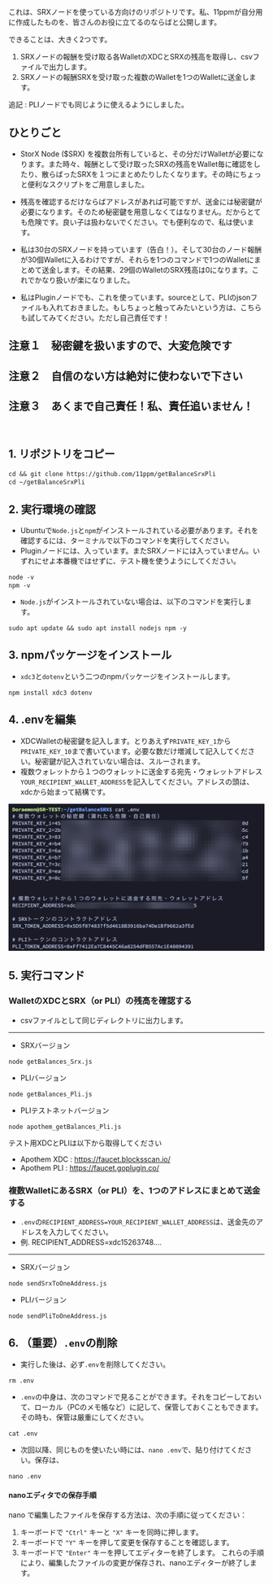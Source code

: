 これは、SRXノードを使っている方向けのリポジトリです。私、11ppmが自分用に作成したものを、皆さんのお役に立てるのならばと公開します。

できることは、大きく2つです。

1. SRXノードの報酬を受け取る各WalletのXDCとSRXの残高を取得し、csvファイルで出力します。
2. SRXノードの報酬SRXを受け取った複数のWalletを1つのWalletに送金します。

追記 : PLIノードでも同じように使えるようにしました。

## ひとりごと

- StorX Node ($SRX) を複数台所有していると、その分だけWalletが必要になります。また時々、報酬として受け取ったSRXの残高をWallet毎に確認をしたり、散らばったSRXを１つにまとめたりしたくなります。その時にちょっと便利なスクリプトをご用意しました。

- 残高を確認するだけならばアドレスがあれば可能ですが、送金には秘密鍵が必要になります。そのため秘密鍵を用意しなくてはなりません。だからとても危険です。良い子は扱わないでください。でも便利なので、私は使います。

- 私は30台のSRXノードを持っています（告白！）。そして30台のノード報酬が30個Walletに入るわけですが、それらを1つのコマンドで1つのWalletにまとめて送金します。その結果、29個のWalletのSRX残高は0になります。これでかなり扱いが楽になりました。

- 私はPluginノードでも、これを使っています。sourceとして、PLIのjsonファイルも入れておきました。もしちょっと触ってみたいという方は、こちらも試してみてください。ただし自己責任です！

## 注意１　秘密鍵を扱いますので、大変危険です
## 注意２　自信のない方は絶対に使わないで下さい
## 注意３　あくまで自己責任！私、責任追いません！

<br>
<p>

## 1. リポジトリをコピー
```
cd && git clone https://github.com/11ppm/getBalanceSrxPli
cd ~/getBalanceSrxPli
```

## 2. 実行環境の確認

- Ubuntuで`Node.js`と`npm`がインストールされている必要があります。それを確認するには、ターミナルで以下のコマンドを実行してください。
- Pluginノードには、入っています。またSRXノードには入っていません。いずれにせよ本番機ではせずに、テスト機を使うようにしてください。

```
node -v
npm -v
```

- `Node.js`がインストールされていない場合は、以下のコマンドを実行します。

```
sudo apt update && sudo apt install nodejs npm -y 
```

## 3. npmパッケージをインストール

- `xdc3`と`dotenv`という二つのnpmパッケージをインストールします。
```
npm install xdc3 dotenv
```

## 4. .envを編集
- XDCWalletの秘密鍵を記入します。とりあえず`PRIVATE_KEY_1`から`PRIVATE_KEY_10`まで書いています。必要な数だけ増減して記入してください。秘密鍵が記入されていない場合は、スルーされます。
- 複数ウォレットから１つのウォレットに送金する宛先・ウォレットアドレス`YOUR_RECIPIENT_WALLET_ADDRESS`を記入してください。アドレスの頭は、xdcから始まって結構です。

<img src="img/01.png">

## 5. 実行コマンド

### WalletのXDCとSRX（or PLI）の残高を確認する
- csvファイルとして同じディレクトリに出力します。
  
---
- SRXバージョン
```
node getBalances_Srx.js
```

- PLIバージョン
```
node getBalances_Pli.js
```

- PLIテストネットバージョン
```
node apothem_getBalances_Pli.js
```
テスト用XDCとPLIは以下から取得してください
- Apothem XDC : https://faucet.blocksscan.io/
- Apothem PLI : https://faucet.goplugin.co/



### 複数WalletにあるSRX（or PLI）を、1つのアドレスにまとめて送金する
- `.env`の`RECIPIENT_ADDRESS=YOUR_RECIPIENT_WALLET_ADDRESS`は、送金先のアドレスを入力してください。
- 例. RECIPIENT_ADDRESS=xdc15263748....
---
- SRXバージョン
```
node sendSrxToOneAddress.js
```

- PLIバージョン
```
node sendPliToOneAddress.js
```


## 6. （重要）`.env`の削除
- 実行した後は、必ず`.env`を削除してください。
```
rm .env
```
- `.env`の中身は、次のコマンドで見ることができます。それをコピーしておいて、ローカル（PCのメモ帳など）に記して、保管しておくこともできます。その時も、保管は厳重にしてください。
```
cat .env
```
- 次回以降、同じものを使いたい時には、`nano .env`で、貼り付けてください。保存は、
```
nano .env
```
#### nanoエディタでの保存手順
nano で編集したファイルを保存する方法は、次の手順に従ってください：
1. キーボードで `"Ctrl"` キーと `"X"` キーを同時に押します。
1. キーボードで `"Y"` キーを押して変更を保存することを確認します。
1. キーボードで `"Enter"` キーを押してエディターを終了します。
これらの手順により、編集したファイルの変更が保存され、nanoエディターが終了します。
  

